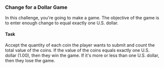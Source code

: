 ### Change for a Dollar Game
In this challenge, you're going to make a game. The objective of the game is to enter enough change to equal exactly one U.S. dollar.

#### Task
Accept the quantity of each coin the player wants to submit and count the total value of the coins. If the value of the coins equals exactly one U.S. dollar (1.00), then they win the game. If it's more or less than one U.S. dollar, then they lose the game.
